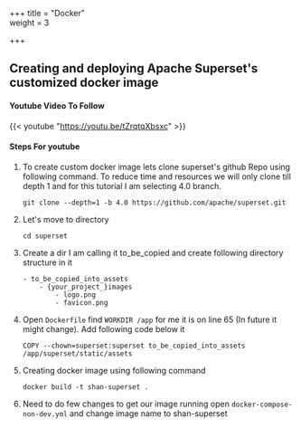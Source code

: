 +++
title = "Docker"  
weight = 3

+++


## Creating and deploying Apache Superset's customized docker image 

#### Youtube Video To Follow
{{< youtube "https://youtu.be/tZrqtqXbsxc" >}}

#### Steps For youtube
1. To create custom docker image lets clone superset's github Repo using following command. To reduce   time and resources we will only clone till depth 1 and for this tutorial I am selecting 4.0 branch.


    ```
    git clone --depth=1 -b 4.0 https://github.com/apache/superset.git
    ```

2. Let's move to directory 
    ```
    cd superset
    ```
3. Create a dir I am calling it to_be_copied and create following directory structure in it
    ```
    - to_be_copied_into_assets
        - {your_project_}images
            - logo.png
            - favicon.png  
    ```

4. Open `Dockerfile` find `WORKDIR /app` for me it is on line 65 (In future it might change). Add following code below it
    ```
    COPY --chown=superset:superset to_be_copied_into_assets /app/superset/static/assets
    ```

5. Creating docker image using following command
    ```
    docker build -t shan-superset .
    ```

3. Need to do few changes to get our image running open `docker-compose-non-dev.yml` 
    and change image name to shan-superset